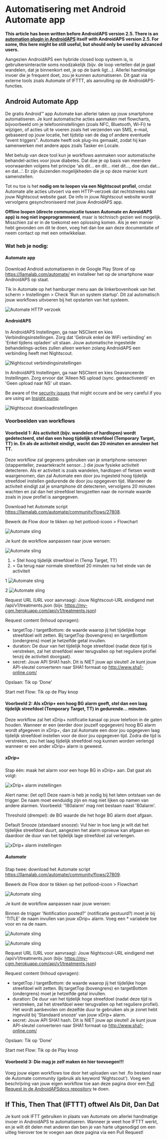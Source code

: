 # Automatisering met Android Automate app

**This article has been written before AndroidAPS version 2.5. There is an [automation plugin in AndroidAPS](./Automation.md) itself with AndroidAPS version 2.5. For some, this here might be still useful, but should only be used by advanced users.**

Aangezien AndroidAPS een hybride closed loop systeem is, is gebruikersinteractie soms noodzakelijk (bijv. de loop vertellen dat je gaat wandelen, dat je binnenkort eet, je op de bank ligt...). Allerlei handmatige invoer die je frequent doet, zou je kunnen automatiseren. Dit gaat via externe tools zoals Automate of IFTTT, als aanvulling op de AndroidAPS-functies.

## Android Automate App

De gratis Android™ app Automate kan allerlei taken op jouw smartphone automatiseren. Je kunt automatische acties aanmaken met flowcharts, bijvoorbeeld om je telefooninstellingen (zoals NFC, Bluetooth, Wi-Fi) te wijzigen, of acties uit te voeren zoals het verzenden van SMS, e-mail, gebaseerd op jouw locatie, het tijdstip van de dag of andere eventuele "event triggers". Automate heeft ook plug-ins gemaakt, zodat hij kan samenwerken met andere apps zoals Tasker en Locale.

Met behulp van deze tool kun je workflows aanmaken voor automatische behandel-acties voor jouw diabetes. Dat doe je op basis van meerdere voorwaarden volgens het principe 'als dit... en dit... niet dit..., doe dan dat... en dat...'. Er zijn duizenden mogelijkheden die je op deze manier kunt samenstellen.

Tot nu toe is het **nodig om te loopen via een Nightscout profiel**, omdat Automate alle acties uitvoert via een HTTP-verzoek dat rechtstreeks naar jouw Nightscout website gaat. De info in jouw Nightscout website wordt vervolgens gesynchroniseerd met jouw AndroidAPS app.

**Offline loopen (directe communicatie tussen Automate en AnroidAPS app) is nog niet ingeprogrammeerd**, maar is technisch gezien wel mogelijk. Misschien zal er in de toekomst een oplossing komen. Als je een manier hebt gevonden om dit te doen, voeg het dan toe aan deze documentatie of neem contact op met een ontwikkelaar.

### Wat heb je nodig:

#### Automate app

Download Android automatiseren in de Google Play Store of op <https://llamalab.com/automate/> en installeer het op de smartphone waar AndroidAPS op staat.

Tik in Automate op het hamburger menu aan de linkerbovenhoek van het scherm > Instellingen > Check 'Run on system startup'. Dit zal automatisch jouw workflows uitvoeren bij het opstarten van het systeem.

![Automate HTTP verzoek](../images/automate-app2.png)

#### AndroidAPS

In AndroidAPS Instellingen, ga naar NSClient en kies Verbindingsinstellingen. Zorg dat 'Gebruik enkel de WiFi verbinding' en 'Enkel tijdens opladen' uit staan. Jouw automatische ingestelde behandelings-acties zullen alleen werken zolang AndroidAPS een verbinding heeft met Nightscout.

![Nightscout verbindingsinstellingen](../images/automate-aaps1.jpg)

In AndroidAPS Instellingen, ga naar NSClient en kies Geavanceerde Instellingen. Zorg ervoor dat 'Alleen NS upload (sync. gedeactiveerd)' en 'Geen upload naar NS' uit staan.

Be aware of the [security issues](../Installing-AndroidAPS/Nightscout.md#security-considerations) that might occure and be very careful if you are using an [Insight pump](../Configuration/Accu-Chek-Insight-Pump#settings-in-aaps).

![Nightscout downloadinstellingen](../images/automate-aaps2.jpg)

### Voorbeelden van workflows

#### Voorbeeld 1: Als activiteit (bijv. wandelen of hardlopen) wordt gedetecteerd, stel dan een hoog tijdelijk streefdoel (Temporary Target, TT) in. En als de activiteit eindigt, wacht dan 20 minuten en annuleer het TT.

Deze workflow zal gegevens gebruiken van je smartphone-sensoren (stappenteller, zwaartekracht sensor...) die jouw fysieke activiteit detecteren. Als er activiteit is zoals wandelen, hardlopen of fietsen wordt waargenomen, dan zal Automate een door jou ingesteld hoog tijdelijk streefdoel instellen gedurende de door jou opgegeven tijd. Wanneer de activiteit eindigt zal je smartphone dit detecteren, vervolgens 20 minuten wachten en zal dan het streefdoel terugzetten naar de normale waarde zoals in jouw profiel is aangegeven.

Download het Automate script <https://llamalab.com/automate/community/flows/27808>.

Bewerk de Flow door te tikken op het potlood-icoon > Flowchart

![Automate sling](../images/automate-app3.png)

Je kunt de workflow aanpassen naar jouw wensen:

![Automate sling](../images/automate-app6.png)

1. = Stel hoog tijdelijk streefdoel in (Temp Target, TT)
2. = Ga terug naar normale streefdoel 20 minuten na het einde van de activiteit

1 ![Automate sling](../images/automate-app1.png)

2 ![Automate sling](../images/automate-app5.png)

Request URL (URL voor aanvraag): Jouw Nightscout-URL eindigend met /api/v1/treatments.json (bijv. https://my-cgm.herokuapp.com/api/v1/treatments.json)

Request content (Inhoud opvragen):

* targetTop / targetBottom: de waarde waarop jij het tijdelijke hoge streefdoel wilt zetten. Bij targetTop (bovengrens) en targetBottom (ondergrens) moet je hetzelfde getal invullen.
* duration: De duur van het tijdelijk hoge streefdoel (nadat deze tijd is verstreken, zal het streefdoel weer terugvallen op het reguliere profiel tenzij de activiteit doorgaat). 
* secret: Jouw API SHA1 hash. Dit is NIET jouw api sleutel! Je kunt jouw API-sleutel converteren naar SHA1 formaat op <http://www.sha1-online.com/>

Opslaan: Tik op 'Done'

Start met Flow: Tik op de Play knop

#### Voorbeeld 2: Als xDrip+ een hoog BG alarm geeft, stel dan een laag tijdelijk streefdoel (Temporary Target, TT) in gedurende... minuten.

Deze workflow zal het xDrip+ notificatie kanaal op jouw telefoon in de gaten houden. Wanneer er een (eerder door jouzelf opgegeven) hoog BG alarm wordt afgegeven in xDrip+, dan zal Automate een door jou opgegeven laag tijdelijk streefdoel instellen voor de door jou opgegeven tijd. Zodra die tijd is verstreken, zou het laag tijdelijk streefdoel nog kunnen worden verlengd wanneer er een ander xDrip+ alarm is geweest.

##### xDrip+

Stap één: maak het alarm voor een hoge BG in xDrip+ aan. Dat gaat als volgt:

![xDrip+ alarm instellingen](../images/automate-xdrip1.png)

Alert name: (let op!) Deze naam is heb je nodig bij het laten ontstaan van de trigger. De naam moet eenduidig zijn en mag niet lijken op namen van andere alarmen. Voorbeeld: '180alarm' mag niet bestaan naast '80alarm'.

Threshold (drempel): de BG waarde die het hoge BG alarm doet afgaan.

Default Snooze (standaard snooze): Vul hier in hoe lang je wilt dat het tijdelijke streefdoel duurt, aangezien het alarm opnieuw kan afgaan en daardoor de duur van het tijdelijk lage streefdoel zal verlengen.

![xDrip+ alarm instellingen](../images/automate-xdrip2.png)

##### Automate

Stap twee: download het Automate script <https://llamalab.com/automate/community/flows/27809>.

Bewerk de Flow door te tikken op het potlood-icoon > Flowchart

![Automate sling](../images/automate-app3.png)

Je kunt de workflow aanpassen naar jouw wensen:

Binnen de trigger 'Notification posted?' (notificatie gestuurd?) moet je bij 'TITLE' de naam invullen van jouw xDrip+ alarm. Voeg een * variabele toe voor en na de naam.

![Automate sling](../images/automate-app7.png)

![Automate sling](../images/automate-app4.png)

Request URL (URL voor aanvraag): Jouw Nightscout-URL eindigend met /api/v1/treatments.json (bijv. https://my-cgm.herokuapp.com/api/v1/treatments.json)

Request content (Inhoud opvragen):

* targetTop / targetBottom: de waarde waarop jij het tijdelijke hoge streefdoel wilt zetten. Bij targetTop (bovengrens) en targetBottom (ondergrens) moet je hetzelfde getal invullen.
* duration: De duur van het tijdelijk hoge streefdoel (nadat deze tijd is verstreken, zal het streefdoel weer terugvallen op het reguliere profiel). Het wordt aanbevolen om dezelfde duur te gebruiken als je zonet hebt ingevuld bij 'Standaard snooze' van jouw xDrip+ alarm.
* secret: Jouw API SHA1 hash. Dit is NIET jouw api sleutel! Je kunt jouw API-sleutel converteren naar SHA1 formaat op <http://www.sha1-online.com/>

Opslaan: Tik op 'Done'

Start met Flow: Tik op de Play knop

#### Voorbeeld 3: Die mag je zelf maken én hier toevoegen!!!

Voeg jouw eigen workflows toe door het uploaden van het .flo bestand naar de Automate community (gebruik als keyword 'Nightscout'). Voeg een beschrijving van jouw eigen workflow toe aan deze pagina door een [Pull Request in de AndroidAPSdocs repository](../make-a-PR.md) te doen.

## If This, Then That (IFTTT) oftwel Als Dit, Dan Dat

Je kunt ook IFTT gebruiken in plaats van Automate om allerlei handmatige invoer in AndroidAPS te automatiseren. Wanneer je weet hoe IFTTT werkt, en je wilt dit delen met anderen dan ben je van harte uitgenodigd om een uitleg hierover toe te voegen aan deze pagina via een Pull Request!